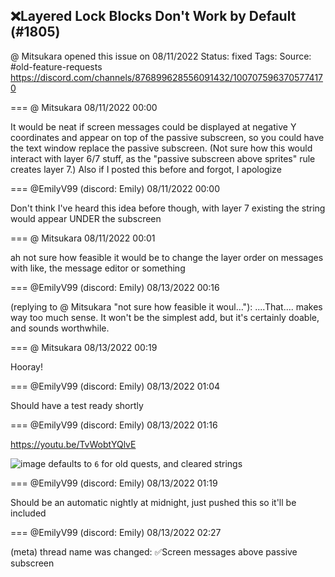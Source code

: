 ## ❌Layered Lock Blocks Don't Work by Default (#1805)
@ Mitsukara opened this issue on 08/11/2022
Status: fixed
Tags: 
Source: #old-feature-requests https://discord.com/channels/876899628556091432/1007075963705774170


=== @ Mitsukara 08/11/2022 00:00

It would be neat if screen messages could be displayed at negative Y coordinates and appear on top of the passive subscreen, so you could have the text window replace the passive subscreen. (Not sure how this would interact with layer 6/7 stuff, as the "passive subscreen above sprites" rule creates layer 7.)
Also if I posted this before and forgot, I apologize

=== @EmilyV99 (discord: Emily) 08/11/2022 00:00

Don't think I've heard this idea before
though, with layer 7 existing
the string would appear UNDER the subscreen

=== @ Mitsukara 08/11/2022 00:01

ah
not sure how feasible it would be to change the layer order on messages with like, the message editor or something

=== @EmilyV99 (discord: Emily) 08/13/2022 00:16

(replying to @ Mitsukara "not sure how feasible it woul…"): ....That.... makes way too much sense.
It won't be the simplest add, but it's certainly doable, and sounds worthwhile.

=== @ Mitsukara 08/13/2022 00:19

Hooray!

=== @EmilyV99 (discord: Emily) 08/13/2022 01:04

Should have a test ready shortly

=== @EmilyV99 (discord: Emily) 08/13/2022 01:16

https://youtu.be/TvWobtYQlvE

![image](https://cdn.discordapp.com/attachments/1007075963705774170/1007819941946339408/unknown.png?ex=65ebb876&is=65d94376&hm=b83d3482ed9b0fa91a62cb2fb5303360d7574168f96e73b5b6efe9e7c6c60b49&)
defaults to `6` for old quests, and cleared strings

=== @EmilyV99 (discord: Emily) 08/13/2022 01:19

Should be an automatic nightly at midnight, just pushed this so it'll be included

=== @EmilyV99 (discord: Emily) 08/13/2022 02:27

(meta) thread name was changed: ✅Screen messages above passive subscreen
